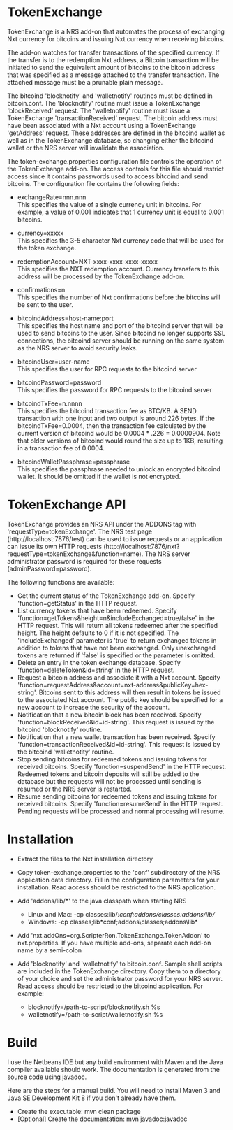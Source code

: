 TokenExchange
=============

TokenExchange is a NRS add-on that automates the process of exchanging Nxt currency for bitcoins and issuing Nxt currency when receiving bitcoins.  

The add-on watches for transfer transactions of the specified currency.  If the transfer is to the redemption Nxt address, a Bitcoin transaction will be initiated to send the equivalent amount of bitcoins to the bitcoin address that was specified as a message attached to the transfer transaction.  The attached message must be a prunable plain message.

The bitcoind 'blocknotify' and 'walletnotify' routines must be defined in bitcoin.conf.  The 'blocknotify' routine must issue a TokenExchange 'blockReceived' request.  The 'walletnotify' routine must issue a TokenExchange 'transactionReceived' request.  The bitcoin address must have been associated with a Nxt account using a TokenExchange 'getAddress' request.  These addresses are defined in the bitcoind wallet as well as in the TokenExchange database, so changing either the bitcoind wallet or the NRS server will invalidate the association.

The token-exchange.properties configuration file controls the operation of the TokenExchange add-on.  The access controls for this file should restrict access since it contains passwords used to access bitcoind and send bitcoins.  The configuration file contains the following fields:    

- exchangeRate=nnn.nnn    
    This specifies the value of a single currency unit in bitcoins.  For example, a value of 0.001 indicates that 1 currency unit is equal to 0.001 bitcoins.
 
- currency=xxxxx    
    This specifies the 3-5 character Nxt currency code that will be used for the token exchange.

- redemptionAccount=NXT-xxxx-xxxx-xxxx-xxxxx    
    This specifies the NXT redemption account.  Currency transfers to this address will be processed by the TokenExchange add-on.
    
- confirmations=n    
    This specifies the number of Nxt confirmations before the bitcoins will be sent to the user.
    
- bitcoindAddress=host-name:port    
    This specifies the host name and port of the bitcoind server that will be used to send bitcoins to the user.  Since bitcoind no longer supports SSL connections, the bitcoind server should be running on the same system as the NRS server to avoid security leaks.
    
- bitcoindUser=user-name   
    This specifies the user for RPC requests to the bitcoind server
    
- bitcoindPassword=password    
    This specifies the password for RPC requests to the bitcoind server
    
- bitcoindTxFee=n.nnnn    
    This specifies the bitcoind transaction fee as BTC/KB.  A SEND transaction with one input and two output is around 226 bytes.  If the bitcoindTxFee=0.0004, then the transaction fee calculated by the current version of bitcoind would be 0.0004 * .226 = 0.0000904.  Note that older versions of bitcoind would round the size up to 1KB, resulting in a transaction fee of 0.0004.
    
- bitcoindWalletPassphrase=passphrase    
    This specifies the passphrase needed to unlock an encrypted bitcoind wallet.  It should be omitted if the wallet is not encrypted.


TokenExchange API
=================

TokenExchange provides an NRS API under the ADDONS tag with 'requestType=tokenExchange'.  The NRS test page (http://localhost:7876/test) can be used to issue requests or an application can issue its own HTTP requests (http://localhost:7876/nxt?requestType=tokenExchange&function=name).  The NRS server administrator password is required for these requests (adminPassword=password).

The following functions are available:

  - Get the current status of the TokenExchange add-on.  Specify 'function=getStatus' in the HTTP request.
  - List currency tokens that have been redeemed.  Specify 'function=getTokens&height=n&includeExchanged=true/false' in the HTTP request.  This will return all tokens redeemed after the specified height.  The height defaults to 0 if it is not specified.  The 'includeExchanged' parameter is 'true' to return exchanged tokens in addition to tokens that have not been exchanged.  Only unexchanged tokens are returned if 'false' is specified or the parameter is omitted.
  - Delete an entry in the token exchange database.  Specify 'function=deleteToken&id=string' in the HTTP request.
  - Request a bitcoin address and associate it with a Nxt account.  Specify 'function=requestAddress&account=nxt-address&publicKey=hex-string'.  Bitcoins sent to this address will then result in tokens be issued to the associated Nxt account.  The public key should be specified for a new account to increase the security of the account.
  - Notification that a new bitcoin block has been received.  Specify 'function=blockReceived&id=id-string'.  This request is issued by the bitcoind 'blocknotify' routine.
  - Notification that a new wallet transaction has been received.  Specify 'function=transactionReceived&id=id-string'.  This request is issued by the bitcoind 'walletnotity' routine.
  - Stop sending bitcoins for redeemed tokens and issuing tokens for received bitcoins.  Specify 'function=suspendSend' in the HTTP request.  Redeemed tokens and bitcoin deposits will still be added to the database but the requests will not be processed until sending is resumed or the NRS server is restarted.
  - Resume sending bitcoins for redeemed tokens and issuing tokens for received bitcoins.  Specify 'function=resumeSend' in the HTTP request.  Pending requests will be processed and normal processing will resume.

    
Installation
============

- Extract the files to the Nxt installation directory    

- Copy token-exchange.properties to the 'conf' subdirectory of the NRS application data directory.  Fill in the configuration parameters for your installation.  Read access should be restricted to the NRS application.

- Add 'addons/lib/*' to the java classpath when starting NRS    
    - Linux and Mac: -cp classes:lib/*:conf:addons/classes:addons/lib/*    
    - Windows: -cp classes;lib\*conf;addons\classes;addons\lib\*    

- Add 'nxt.addOns=org.ScripterRon.TokenExchange.TokenAddon' to nxt.properties. If you have multiple add-ons, separate each add-on name by a semi-colon

- Add 'blocknotify' and 'walletnotify' to bitcoin.conf.  Sample shell scripts are included in the TokenExchange directory.  Copy them to a directory of your choice and set the administrator password for your NRS server.  Read access should be restricted to the bitcoind application.  For example:    
    - blocknotify=/path-to-script/blocknotify.sh %s    
    - walletnotify=/path-to-script/walletnotify.sh %s    

    
Build
=====

I use the Netbeans IDE but any build environment with Maven and the Java compiler available should work.  The documentation is generated from the source code using javadoc.

Here are the steps for a manual build.  You will need to install Maven 3 and Java SE Development Kit 8 if you don't already have them.

  - Create the executable: mvn clean package    
  - [Optional] Create the documentation: mvn javadoc:javadoc    
